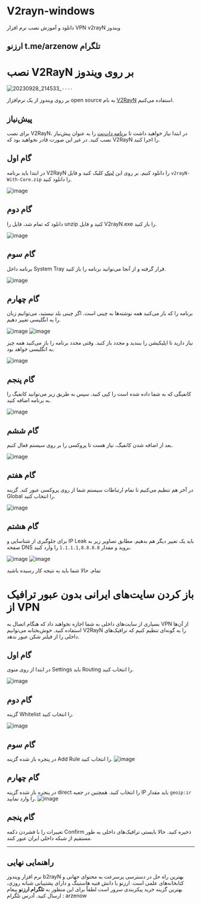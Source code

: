 # V2rayn-windows
دانلود و آموزش نصب نرم افزار VPN v2rayN ویندوز 
## ارزنو t.me/arzenow تلگرام
# نصب V2RayN بر روی ویندوز 
![20230928_214533_۰۰۰۰](https://github.com/Arzenow/V2rayn-windows/assets/124554599/098dabdd-9a9e-4880-80f0-4faafd7c5e44)

  
 بر روی ویندوز از یک نرم‌افزار open source به نام [V2RayN](https://github.com/2dust/v2rayN) استفاده می‌کنیم. 
  
 ## پیش‌نیاز 
  
 برای نصب V2RayN، در ابتدا نیاز خواهید داشت تا [برنامه دات‌نت](https://download.visualstudio.microsoft.com/download/pr/513d13b7-b456-45af-828b-b7b7981ff462/edf44a743b78f8b54a2cec97ce888346/windowsdesktop-runtime-6.0.15-win-x64.exe) را به عنوان پیش‌نیاز نصب کنید. در غیر این صورت قادر نخواهید بود که V2RayN را اجرا کنید. 
  
 ## گام اول 
  
 در ابتدا باید برنامه V2RayN را دانلود کنیم. بر روی این [لینک](https://github.com/2dust/v2rayN/releases/tag/6.23) کلیک کنید و فایل ‍`v2rayN-With-Core.zip` را دانلود کنید.  
  
 ![image](https://github.com/iranxray/hope/assets/118040490/d6f1ad0c-5ecc-42f0-bdf3-5009337a7f43) 
  
  
 ## گام دوم 
  
 دانلود که تمام شد، فایل را unzip‌ کنید و فایل V2rayN.exe را باز کنید.  
  
  
 ![image](https://user-images.githubusercontent.com/118040490/203481188-65c8bec6-54f8-48bb-8f3a-6ba36a06ca70.png) 
  
 ## گام سوم 
  
 برنامه داخل System Tray قرار گرفته و از آنجا می‌توانید برنامه را باز کنید. 
  
 ![image](https://user-images.githubusercontent.com/118040490/203481553-458b7981-bc98-4b7e-8ef9-b2b77017abd3.png) 
  
  
 ## گام چهارم 
 برنامه را که باز می‌کنید همه نوشته‌ها به چینی است. اگر چینی بلد نیستید، می‌توانیم زبان را به انگلیسی تغییر دهیم. 
  
 ![image](https://github.com/iranxray/hope/assets/118040490/4d568f66-092a-4f79-880e-191f829ff745) 
 ![image](https://github.com/iranxray/hope/assets/118040490/3e6c2354-6c93-42da-a173-24509dee7082) 
  
  
 نیاز دارید تا اپلیکیشن را ببندید و مجدد باز کنید. وقتی مجدد برنامه را باز می‌کنید همه چیز به انگلیسی خواهد بود. 
  
 ![image](https://github.com/iranxray/hope/assets/118040490/8cc6769b-da77-41de-91e9-402270e71891) 
  
 ## گام پنجم 
  
 کانفیگی که به شما داده شده است را کپی کنید. سپس به طریق زیر می‌توانید کانفیگ را به برنامه اضافه کنید. 
  
 ![image](https://github.com/iranxray/hope/assets/118040490/0763aefc-ed47-4cd8-bc1f-58da0e2bb89f) 
  
 ## گام ششم 
 بعد از اضافه شدن کانفیگ، نیاز هست تا پروکسی را بر روی سیستم فعال کنیم. 
  
 ![image](https://github.com/iranxray/hope/assets/118040490/80a6e8c3-cafa-4db6-bf72-af1c49c748b1) 
  
 ## گام هفتم 
 در آخر هم تنظیم می‌کنیم تا تمام ارتباطات سیستم شما از روی پروکسی عبور کند. گزینه Global را انتخاب کنید. 
  
 ![image](https://github.com/iranxray/hope/assets/118040490/2544b3fb-aef1-48ce-a849-d0632b8e8fb5) 
  
 ## گام هشتم 
 برای جلوگیری از شناسایی و IP Leak باید یک تغییر دیگر هم بدهیم. مطابق تصاویر زیر به صفحه DNS بروید و مقدار `1.1.1.1,8.8.8.8` را وارد کنید. 
  
 ![image](https://github.com/iranxray/hope/assets/118040490/79075369-4c3a-4a72-a833-5f59694d7b6f) 
 ![image](https://github.com/iranxray/hope/assets/118040490/f2ba3165-29d8-4e3f-a793-6af7f3e0d3ab) 
  
  
  
 تمام. حالا شما باید به نتیجه کار رسیده باشید
  
  
  
 # باز کردن سایت‌های ایرانی بدون عبور ترافیک از VPN 
 بسیاری از سایت‌های داخلی به شما اجازه نخواهند داد که هنگام اتصال به VPN‌ از آن‌ها استفاده کنید. خوش‌بختانه می‌توانیم V2RayN را به گونه‌ای تنظیم کنیم که ترافیک‌های داخلی را از فیلتر شکن عبور ندهد. 
  
 ## گام اول 
 در ابتدا از روی منوی Settings باید Routing را انتخاب کنید. 
  
 ![image](https://github.com/iranxray/hope/assets/118040490/d6898409-5015-4ef5-bfa6-e546fcce3f4e) 
  
 ## گام دوم 
 گزینه Whitelist را انتخاب کنید. 
  
 ![image](https://github.com/iranxray/hope/assets/118040490/117623e3-1de8-4d01-bead-798ef1ce5dc6) 
  
 ## گام سوم 
 در پنجره باز شده گزینه Add Rule را انتخاب کنید. 
 ![image](https://github.com/iranxray/hope/assets/118040490/91e04edf-bfbf-4c61-bb8b-885e0399b987) 
  
 ## گام چهارم 
 در پنجره باز شده گزینه direct را انتخاب کنید. همچنین در جعبه IP باید مقدار ‍`geoip:ir` را وارد نمایید. 
 ![image](https://github.com/iranxray/hope/assets/118040490/c30b4b73-c811-4014-b37b-919c3b770d0b) 
  
 ## گام پنجم 
 تغییرات را با فشردن دکمه Confirm‌ ذخیره کنید. حالا بایستی ترافیک‌های داخلی به طور مستقیم از شبکه داخلی ایران عبور کنند.
_______________________________________________
## راهنمایی نهایی 
نرم افزار ویندوز b2rayN بهترین راه حل در دسترسی پرسرعت به محتوای جهانی و کتابخانه‌های علمی است.‌
ارزنو با دانش فنیه هاستینگ و دارای پشتیبانی شبانه روزی، بهترین گزینه خرید پیکربندی سرور است لطفاً برای این منظور به **تلگرام‌ ارزنو** پیغام ارسال کنید.
آدرس تلگرام : arzenow
